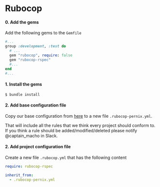 # Rubocop

#### 0. Add the gems
Add the following gems to the `Gemfile`
```ruby
#...
group :development, :test do
  # ...
  gem "rubocop", require: false
  gem "rubocop-rspec"
  #...
end
#...
```

#### 1. Install the gems
```shell
$ bundle install
```

#### 2. Add base configuration file
Copy our base configuration from [here](https://gist.github.com/pernix-dev/bd87e002a3781bcc620aa77b014951ce) to a new file `.rubocop-pernix.yml`.

That will include all the rules that we think every project should conform to. If you think a rule should be added/modified/deleted please notify @captain_macho in Slack.

#### 2. Add project configuration file
Create a new file `.rubocop.yml` that has the following content
```yml
require: rubocop-rspec

inherit_from:
  - .rubocop-pernix.yml
```
